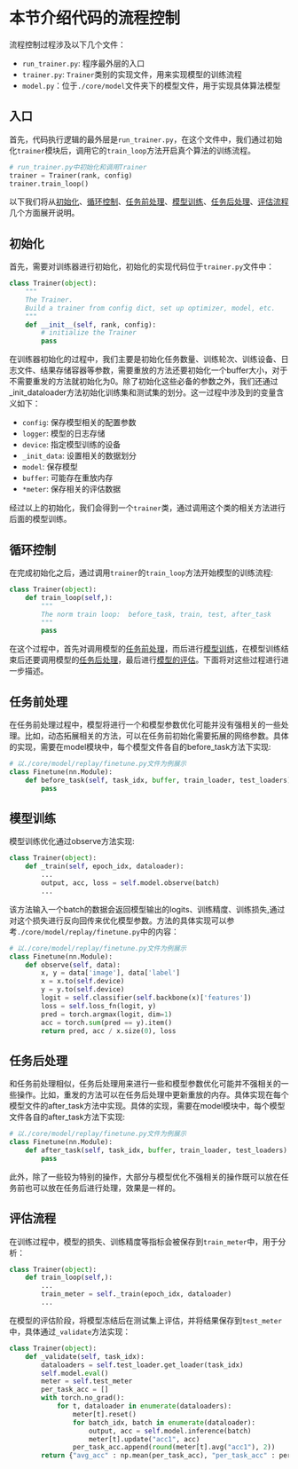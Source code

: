 # 本节介绍代码的流程控制

流程控制过程涉及以下几个文件：
- `run_trainer.py`: 程序最外层的入口
- `trainer.py`: `Trainer`类别的实现文件，用来实现模型的训练流程
- `model.py`：位于`./core/model`文件夹下的模型文件，用于实现具体算法模型

## 入口
首先，代码执行逻辑的最外层是`run_trainer.py`，在这个文件中，我们通过初始化`trainer`模块后，调用它的`train_loop`方法开启真个算法的训练流程。
```python
# run_trainer.py中初始化和调用Trainer
trainer = Trainer(rank, config)
trainer.train_loop()
```
以下我们将从[初始化](#初始化)、[循环控制](#循环控制)、[任务前处理](#任务前处理)、[模型训练](#模型训练)、[任务后处理](#任务后处理)、[评估流程](#评估流程)几个方面展开说明。

## 初始化
首先，需要对训练器进行初始化，初始化的实现代码位于`trainer.py`文件中：
```python
class Trainer(object):
    """
    The Trainer.
    Build a trainer from config dict, set up optimizer, model, etc.
    """
    def __init__(self, rank, config):
        # initialize the Trainer
        pass
```
在训练器初始化的过程中，我们主要是初始化任务数量、训练轮次、训练设备、日志文件、结果存储容器等参数，需要重放的方法还要初始化一个buffer大小，对于不需要重发的方法就初始化为0。除了初始化这些必备的参数之外，我们还通过_init_dataloader方法初始化训练集和测试集的划分。这一过程中涉及到的变量含义如下：
- `config`: 保存模型相关的配置参数
- `logger`: 模型的日志存储
- `device`: 指定模型训练的设备
- `_init_data`: 设置相关的数据划分
- `model`: 保存模型
- `buffer`: 可能存在重放内存
- `*meter`: 保存相关的评估数据

经过以上的初始化，我们会得到一个`trainer`类，通过调用这个类的相关方法进行后面的模型训练。

## 循环控制
在完成初始化之后，通过调用`trainer`的`train_loop`方法开始模型的训练流程:
```python
class Trainer(object):
    def train_loop(self,):
        """
        The norm train loop:  before_task, train, test, after_task
        """
        pass
```
在这个过程中，首先对调用模型的[任务前处理](#任务前处理)，而后进行[模型训练](#模型训练)，在模型训练结束后还要调用模型的[任务后处理](#任务后处理)，最后进行[模型的评估](#评估流程)。下面将对这些过程进行进一步描述。

## 任务前处理
在任务前处理过程中，模型将进行一个和模型参数优化可能并没有强相关的一些处理。比如，动态拓展相关的方法，可以在任务前初始化需要拓展的网络参数。具体的实现，需要在model模块中，每个模型文件各自的before_task方法下实现:
```python
# 以./core/model/replay/finetune.py文件为例展示
class Finetune(nn.Module):
    def before_task(self, task_idx, buffer, train_loader, test_loaders):
        pass
```

## 模型训练
模型训练优化通过observe方法实现:
```python
class Trainer(object):
    def _train(self, epoch_idx, dataloader):
        ...
        output, acc, loss = self.model.observe(batch)
        ...
```
该方法输入一个batch的数据会返回模型输出的logits、训练精度、训练损失,通过对这个损失进行反向回传来优化模型参数。方法的具体实现可以参考`./core/model/replay/finetune.py`中的内容：
```python
# 以./core/model/replay/finetune.py文件为例展示
class Finetune(nn.Module):
    def observe(self, data):
        x, y = data['image'], data['label']
        x = x.to(self.device)
        y = y.to(self.device)
        logit = self.classifier(self.backbone(x)['features'])    
        loss = self.loss_fn(logit, y)
        pred = torch.argmax(logit, dim=1)
        acc = torch.sum(pred == y).item()
        return pred, acc / x.size(0), loss
```
## 任务后处理
和任务前处理相似，任务后处理用来进行一些和模型参数优化可能并不强相关的一些操作。比如，重发的方法可以在任务后处理中更新重放的内存。具体实现在每个模型文件的after_task方法中实现。具体的实现，需要在model模块中，每个模型文件各自的after_task方法下实现:
```python
# 以./core/model/replay/finetune.py文件为例展示
class Finetune(nn.Module):
    def after_task(self, task_idx, buffer, train_loader, test_loaders):
        pass
```
此外，除了一些较为特别的操作，大部分与模型优化不强相关的操作既可以放在任务前也可以放在任务后进行处理，效果是一样的。

## 评估流程
在训练过程中，模型的损失、训练精度等指标会被保存到`train_meter`中，用于分析：
```python
class Trainer(object):
    def train_loop(self,):
        ...
        train_meter = self._train(epoch_idx, dataloader)
        ...
```
在模型的评估阶段，将模型冻结后在测试集上评估，并将结果保存到`test_meter`中，具体通过`_validate`方法实现：
```python
class Trainer(object):
    def _validate(self, task_idx):
        dataloaders = self.test_loader.get_loader(task_idx)
        self.model.eval()
        meter = self.test_meter
        per_task_acc = []
        with torch.no_grad():
            for t, dataloader in enumerate(dataloaders):
                meter[t].reset()
                for batch_idx, batch in enumerate(dataloader):
                    output, acc = self.model.inference(batch)
                    meter[t].update("acc1", acc)
                per_task_acc.append(round(meter[t].avg("acc1"), 2))
        return {"avg_acc" : np.mean(per_task_acc), "per_task_acc" : per_task_acc}
```